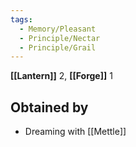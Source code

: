 ```yaml
---
tags:
  - Memory/Pleasant
  - Principle/Nectar
  - Principle/Grail
---
```

**[[Lantern]]** 2, **[[Forge]]** 1
## Obtained by

- Dreaming with [[Mettle]]